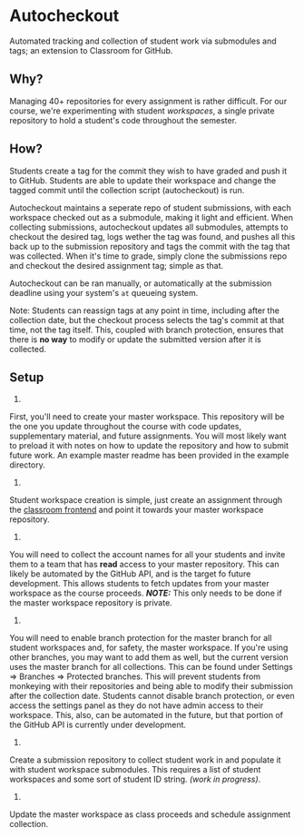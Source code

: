 # Autocheckout

Automated tracking and collection of student work via submodules and tags; an extension to Classroom for GitHub.

## Why?

Managing 40+ repositories for every assignment is rather difficult. For our course, we're experimenting with student *workspaces*, a single private repository to hold a student's code throughout the semester.

## How?

Students create a tag for the commit they wish to have graded and push it to GitHub.
Students are able to update their workspace and change the tagged commit until the collection script (autocheckout) is run.

Autocheckout maintains a seperate repo of student submissions, with each workspace checked out as a submodule, making it light and efficient.
When collecting submissions, autocheckout updates all submodules, attempts to checkout the desired tag, logs wether the tag was found, and pushes all this back up to the submission repository and tags the commit with the tag that was collected.
When it's time to grade, simply clone the submissions repo and checkout the desired assignment tag; simple as that.

Autocheckout can be ran manually, or automatically at the submission deadline using your system's `at` queueing system.

Note: Students can reassign tags at any point in time, including after the collection date, but the checkout process selects the tag's commit at that time, not the tag itself.
This, coupled with branch protection, ensures that there is **no way** to modify or update the submitted version after it is collected.

## Setup

1.
First, you'll need to create your master workspace.
This repository will be the one you update throughout the course with code updates, supplementary material, and future assignments.
You will most likely want to preload it with notes on how to update the repository and how to submit future work.
An example master readme has been provided in the example directory.

1.
Student workspace creation is simple, just create an assignment through the [classroom frontend](https://classroom.github.com/classrooms) and point it towards your master workspace repository.

1.
You will need to collect the account names for all your students and invite them to a team that has **read** access to your master repository.
This can likely be automated by the GitHub API, and is the target fo future development.
This allows students to fetch updates from your master workspace as the course proceeds.
***NOTE:*** This only needs to be done if the master workspace repository is private.

1.
You will need to enable branch protection for the master branch for all student workspaces and, for safety, the master workspace.
If you're using other branches, you may want to add them as well, but the current version uses the master branch for all collections.
This can be found under Settings => Branches => Protected branches.
This will prevent students from monkeying with their repositories and being able to modify their submission after the collection date.
Students cannot disable branch protection, or even access the settings panel as they do not have admin access to their workspace.
This, also, can be automated in the future, but that portion of the GitHub API is currently under development.

1.
Create a submission repository to collect student work in and populate it with student workspace submodules.
This requires a list of student workspaces and some sort of student ID string.
*(work in progress)*.

1.
Update the master workspace as class proceeds and schedule assignment collection.
